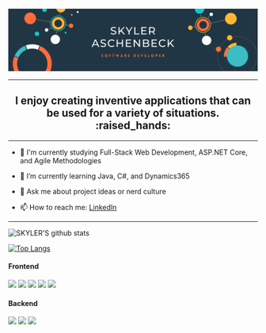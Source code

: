 ![HEADER](https://github.com/saschenbeck/saschenbeck/blob/main/Skyler%20Aschenbeck%20LinkedIn%20Banner.png)

---
<h2 align="center"> I enjoy creating inventive applications that can be used for a variety of situations. :raised_hands:</h2>

---

* 🔭 I'm currently studying Full-Stack Web Development, ASP.NET Core, and Agile Methodologies
* 🌱 I’m currently learning Java, C#, and Dynamics365
* 💬 Ask me about project ideas or nerd culture

*  📫 How to reach me: [LinkedIn](https://www.linkedin.com/in/skyler-aschenbeck)

---

<!--
**saschenbeck/saschenbeck** is a ✨ _special_ ✨ repository because its `README.md` (this file) appears on your GitHub profile.
Here are some ideas to get you started:

- 🔭 I’m currently working on ...
- 🌱 I’m currently learning ...
- 👯 I’m looking to collaborate on ...
- 🤔 I’m looking for help with ...
- 💬 Ask me about ...
- 📫 How to reach me: ...
- 😄 Pronouns: ...
- ⚡ Fun fact: ...
-->

![SKYLER'S github stats](https://github-readme-stats.vercel.app/api?username=sa-improving&show_icons=true&theme=highcontrast&count_private=true&hide=stars,issues)


[![Top Langs](https://github-readme-stats.vercel.app/api/top-langs/?username=saschenbeck&theme=highcontrast&layout=compact)](https://github.com/sa-improving/github-readme-stats)


#### Frontend
<p float="left">
  <img src="https://img.shields.io/badge/javascript%20-%23323330.svg?&style=for-the-badge&logo=javascript&logoColor=%23F7DF1E"/>
  <img src="https://img.shields.io/badge/html5%20-%23E34F26.svg?&style=for-the-badge&logo=html5&logoColor=white"/>
  <img src="https://img.shields.io/badge/css3%20-%231572B6.svg?&style=for-the-badge&logo=css3&logoColor=white"/>
  <img src="https://img.shields.io/badge/bootstrap%20-%23563D7C.svg?&style=for-the-badge&logo=bootstrap&logoColor=white"/>
  <img src="https://img.shields.io/badge/jquery%20-%230769AD.svg?&style=for-the-badge&logo=jquery&logoColor=white"/>
</p>



#### Backend
<p float="left">
  <img src="https://img.shields.io/badge/spring%20-%236DB33F.svg?&style=for-the-badge&logo=spring&logoColor=white"/>
  <img src="https://img.shields.io/badge/java-%23ED8B00.svg?&style=for-the-badge&logo=java&logoColor=white"/>
  <img src="https://img.shields.io/badge/mysql-%2300f.svg?&style=for-the-badge&logo=mysql&logoColor=white"/>
</p>


<!--
**sa-improving/sa-improving** is a ✨ _special_ ✨ repository because its `README.md` (this file) appears on your GitHub profile.

Here are some ideas to get you started:

- 🔭 I’m currently working on ...
- 🌱 I’m currently learning ...
- 👯 I’m looking to collaborate on ...
- 🤔 I’m looking for help with ...
- 💬 Ask me about ...
- 📫 How to reach me: ...
- 😄 Pronouns: ...
- ⚡ Fun fact: ...
-->
